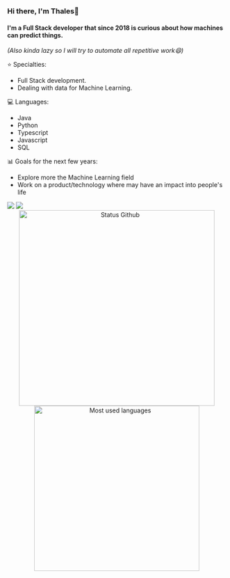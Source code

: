 ### Hi there, I'm Thales👋
#### I'm a Full Stack developer that since 2018 is curious about how machines can predict things.
*(Also kinda lazy so I will try to automate all repetitive work😄)*

<!--
**soutothales/soutothales** is a ✨ _special_ ✨ repository because its `README.md` (this file) appears on your GitHub profile.

Here are some ideas to get you started:

- 🔭 I’m currently working on ...
- 🌱 I’m currently learning ...
- 👯 I’m looking to collaborate on ...
- 🤔 I’m looking for help with ...
- 💬 Ask me about ...
- 📫 How to reach me: ...
- 😄 Pronouns: ...
- ⚡ Fun fact: ...
-->

⭐ Specialties:
- Full Stack development.
- Dealing with data for Machine Learning.

💻 Languages:
- Java
- Python
- Typescript
- Javascript
- SQL

📊 Goals for the next few years:
- Explore more the Machine Learning field
- Work on a product/technology where may have an impact into people's life

<div>
  <a href="https://instagram.com/thales.souto" target="_blank"><img src="https://img.shields.io/badge/-Instagram-%23E4405F?style=for-the-badge&logo=instagram&logoColor=white" target="_blank"></a>
  <a href="https://www.linkedin.com/in/soutothales/" target="_blank"><img src="https://img.shields.io/badge/-LinkedIn-%230077B5?style=for-the-badge&logo=linkedin&logoColor=white" target="_blank"></a> 
</div>

<div align="center">
<img width="450em" alt="Status Github" src="https://github-readme-stats.vercel.app/api?username=soutothales&show_icons=true&theme=dracula" />
<img width="380em" alt="Most used languages" src="https://github-readme-stats.vercel.app/api/top-langs/?username=soutothales&layout=compact&theme=dracula"/>
</div>
